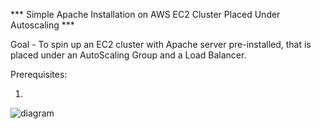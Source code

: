 *** Simple Apache Installation on AWS EC2 Cluster Placed Under Autoscaling ***

Goal - To spin up an EC2 cluster with Apache server pre-installed, that is placed under an AutoScaling Group and a Load Balancer.

Prerequisites:

1. 

![diagram](https://github.com/dgrack/eyecareleaders/assets/75610814/f85c4db3-770c-4968-ba32-ff1a572946e4)

